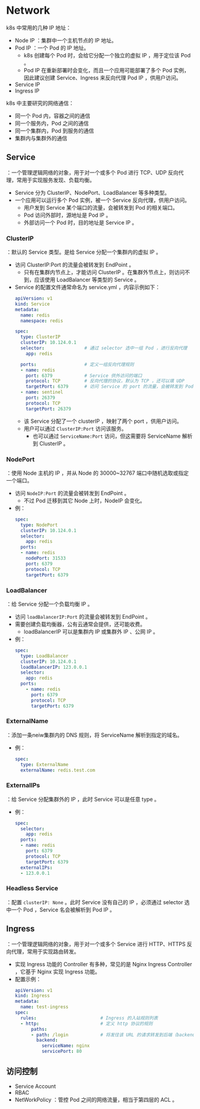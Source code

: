 # Network

k8s 中常用的几种 IP 地址：
- Node IP ：集群中一个主机节点的 IP 地址。
- Pod IP ：一个 Pod 的 IP 地址。
  - k8s 创建每个 Pod 时，会给它分配一个独立的虚拟 IP ，用于定位该 Pod 。
  - Pod IP 在重新部署时会变化，而且一个应用可能部署了多个 Pod 实例，因此建议创建 Service、Ingress 来反向代理 Pod IP ，供用户访问。
- Service IP
- Ingress IP

k8s 中主要研究的网络通信：
- 同一个 Pod 内，容器之间的通信
- 同一个服务内，Pod 之间的通信
- 同一个集群内，Pod 到服务的通信
- 集群内与集群外的通信

## Service

：一个管理逻辑网络的对象，用于对一个或多个 Pod 进行 TCP、UDP 反向代理，常用于实现服务发现、负载均衡。
- Service 分为 ClusterIP、NodePort、LoadBalancer 等多种类型。
- 一个应用可以运行多个 Pod 实例，被一个 Service 反向代理，供用户访问。
  - 用户发到 Service 某个端口的流量，会被转发到 Pod 的相关端口。
  - Pod 访问外部时，源地址是 Pod IP 。
  - 外部访问一个 Pod 时，目的地址是 Service IP 。

### ClusterIP

：默认的 Service 类型。是给 Service 分配一个集群内的虚拟 IP 。
- 访问 ClusterIP:Port 的流量会被转发到 EndPoint 。
  - 只有在集群内节点上，才能访问 ClusterIP 。在集群外节点上，则访问不到，应该使用 LoadBalancer 等类型的 Service 。
- Service 的配置文件通常命名为 service.yml ，内容示例如下：
  ```yml
  apiVersion: v1
  kind: Service
  metadata:
    name: redis
    namespace: redis

  spec:
    type: ClusterIP
    clusterIP: 10.124.0.1
    selector:               # 通过 selector 选中一组 Pod ，进行反向代理
      app: redis

    ports:                  # 定义一组反向代理规则
    - name: redis
      port: 6379            # Service 供外访问的端口
      protocol: TCP         # 反向代理的协议，默认为 TCP ，还可以填 UDP
      targetPort: 6379      # 访问 Service 的 port 的流量，会被转发到 Pod 的 targetPort 端口，又称为 EndPoint
    - name: sentinel
      port: 26379
      protocol: TCP
      targetPort: 26379
  ```
  - 该 Service 分配了一个 clusterIP ，映射了两个 port ，供用户访问。
  - 用户可以通过 `ClusterIP:Port` 访问该服务。
    - 也可以通过 `ServiceName:Port` 访问，但这需要将 ServiceName 解析到 ClusterIP 。

### NodePort

：使用 Node 主机的 IP ，并从 Node 的 30000~32767 端口中随机选取或指定一个端口。
- 访问 `NodeIP:Port` 的流量会被转发到 EndPoint 。
  - 不过 Pod 迁移到其它 Node 上时，NodeIP 会变化。
- 例：
  ```yml
  spec:
    type: NodePort
    clusterIP: 10.124.0.1
    selector:
      app: redis
    ports:
    - name: redis
      nodePort: 31533
      port: 6379
      protocol: TCP
      targetPort: 6379
  ```

### LoadBalancer

：给 Service 分配一个负载均衡 IP 。
- 访问 `loadBalancerIP:Port` 的流量会被转发到 EndPoint 。
- 需要创建负载均衡器，公有云通常会提供，还可能收费。
  - loadBalancerIP 可以是集群内 IP 或集群外 IP 、公网 IP 。
- 例：
  ```yml
  spec:
    type: LoadBalancer
    clusterIP: 10.124.0.1
    loadBalancerIP: 123.0.0.1
    selector:
      app: redis
    ports:
      - name: redis
        port: 6379
        protocol: TCP
        targetPort: 6379
  ```

### ExternalName

：添加一条neiw集群内的 DNS 规则，将 ServiceName 解析到指定的域名。
- 例：
  ```yml
  spec:
    type: ExternalName
    externalName: redis.test.com
  ```

### ExternalIPs

：给 Service 分配集群外的 IP ，此时 Service 可以是任意 type 。
- 例：
  ```yml
  spec:
    selector:
      app: redis
    ports:
    - name: redis
      port: 6379
      protocol: TCP
      targetPort: 6379
    externalIPs:
    - 123.0.0.1
  ```

### Headless Service

：配置 `clusterIP: None` 。此时 Service 没有自己的 IP ，必须通过 selector 选中一个 Pod ，Service 名会被解析到 Pod IP 。

## Ingress

：一个管理逻辑网络的对象，用于对一个或多个 Service 进行 HTTP、HTTPS 反向代理，常用于实现路由转发。
- 实现 Ingress 功能的 Controller 有多种，常见的是 Nginx Ingress Controller ，它基于 Nginx 实现 Ingress 功能。
- 配置示例：
  ```yml
  apiVersion: v1
  kind: Ingress
  metadata:
    name: test-ingress
  spec:
    rules:                        # Ingress 的入站规则列表
    - http:                       # 定义 http 协议的规则
        paths:
        - path: /login            # 将发往该 URL 的请求转发到后端（backend）的 Service
          backend:
            serviceName: nginx
            servicePort: 80
  ```

## 访问控制

- Service Account
- RBAC
- NetWorkPolicy ：管控 Pod 之间的网络流量，相当于第四层的 ACL 。
